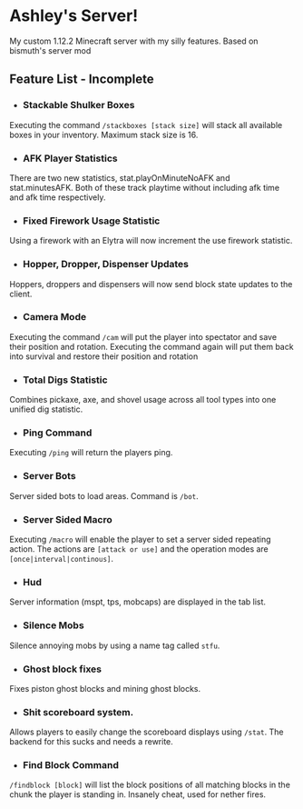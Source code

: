 # Ashley's Server!

My custom 1.12.2 Minecraft server with my silly features.
Based on bismuth's server mod


## Feature List - Incomplete 

- ### Stackable Shulker Boxes
Executing the command `/stackboxes [stack size]` will stack all available boxes in your inventory. Maximum stack size is 16.

- ### AFK Player Statistics
There are two new statistics, stat.playOnMinuteNoAFK and stat.minutesAFK. Both of these track playtime without including afk time and afk time respectively. 

- ### Fixed Firework Usage Statistic
Using a firework with an Elytra will now increment the use firework statistic. 

- ### Hopper, Dropper, Dispenser Updates
Hoppers, droppers and dispensers will now send block state updates to the client.

- ### Camera Mode
Executing the command `/cam` will put the player into spectator and save their position and rotation. Executing the command again will put them back into survival and restore their position and rotation

- ### Total Digs Statistic
Combines pickaxe, axe, and shovel usage across all tool types into one unified dig statistic.

- ### Ping Command
Executing `/ping` will return the players ping.

- ### Server Bots
Server sided bots to load areas. Command is `/bot`.

- ### Server Sided Macro
Executing `/macro` will enable the player to set a server sided repeating action. The actions are `[attack or use]` and the operation modes are `[once|interval|continous]`.

- ### Hud
Server information (mspt, tps, mobcaps) are displayed in the tab list.

- ### Silence Mobs
Silence annoying mobs by using a name tag called `stfu`.

- ### Ghost block fixes
Fixes piston ghost blocks and mining ghost blocks.

- ### Shit scoreboard system.
Allows players to easily change the scoreboard displays using `/stat`. The backend for this sucks and needs a rewrite.

- ### Find Block Command
`/findblock [block]` will list the block positions of all matching blocks in the chunk the player is standing in. Insanely cheat, used for nether fires.
